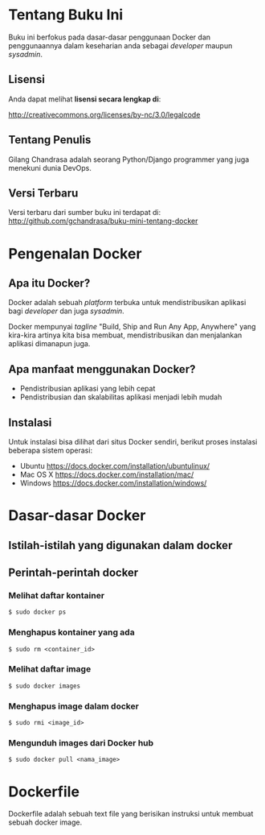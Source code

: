 # Tentang Buku Ini

Buku ini berfokus pada dasar-dasar penggunaan Docker dan penggunaannya dalam keseharian anda sebagai *developer* maupun *sysadmin*.


## Lisensi

Anda dapat melihat **lisensi secara lengkap di**:

<http://creativecommons.org/licenses/by-nc/3.0/legalcode>

## Tentang Penulis

Gilang Chandrasa adalah seorang Python/Django programmer yang juga menekuni dunia DevOps.


## Versi Terbaru

Versi terbaru dari sumber buku ini terdapat di:
<http://github.com/gchandrasa/buku-mini-tentang-docker>

# Pengenalan Docker

## Apa itu Docker?

Docker adalah sebuah *platform* terbuka untuk mendistribusikan aplikasi bagi *developer* dan juga *sysadmin*.

Docker mempunyai *tagline* "Build, Ship and Run Any App, Anywhere" yang kira-kira artinya kita bisa membuat, mendistribusikan dan menjalankan aplikasi dimanapun juga.

## Apa manfaat menggunakan Docker?

* Pendistribusian aplikasi yang lebih cepat
* Pendistribusian dan skalabilitas aplikasi menjadi lebih mudah

## Instalasi

Untuk instalasi bisa dilihat dari situs Docker sendiri, berikut proses instalasi beberapa sistem operasi:

* Ubuntu <https://docs.docker.com/installation/ubuntulinux/>
* Mac OS X <https://docs.docker.com/installation/mac/>
* Windows <https://docs.docker.com/installation/windows/>

# Dasar-dasar Docker

## Istilah-istilah yang digunakan dalam docker

## Perintah-perintah docker

### Melihat daftar kontainer

    $ sudo docker ps

### Menghapus kontainer yang ada

    $ sudo rm <container_id>

### Melihat daftar image 

    $ sudo docker images

### Menghapus image dalam docker

    $ sudo rmi <image_id>

### Mengunduh images dari Docker hub

    $ sudo docker pull <nama_image>

# Dockerfile

Dockerfile adalah sebuah text file yang berisikan instruksi untuk membuat sebuah docker image.



